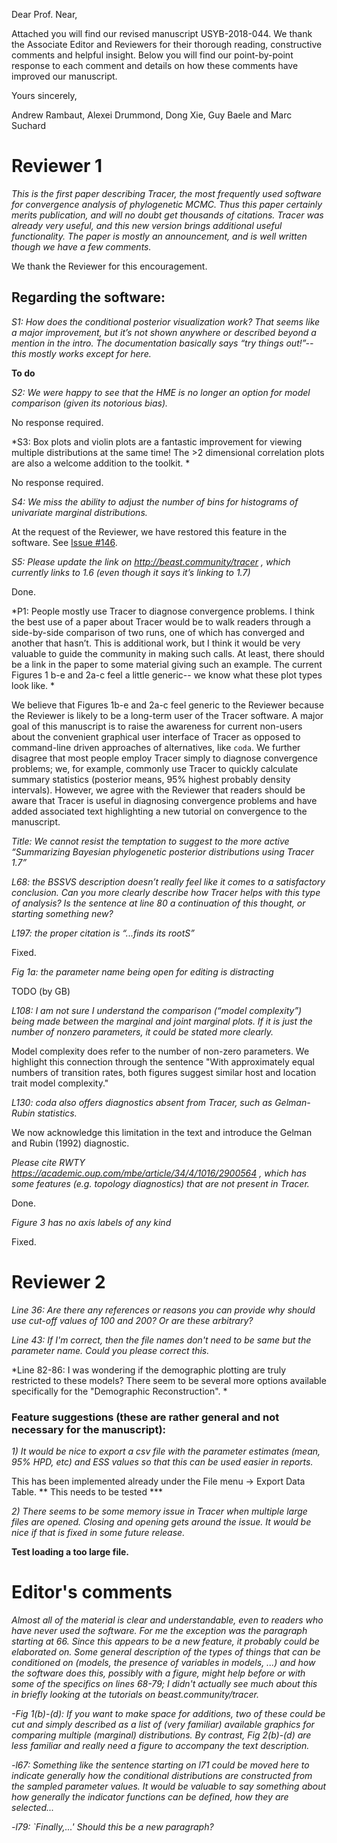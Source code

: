 
Dear Prof. Near,

Attached you will find our revised manuscript USYB-2018-044.   We thank the Associate Editor and Reviewers for their thorough reading, constructive comments and helpful insight.  Below you will find our point-by-point response to each comment and details on how these comments have improved our manuscript.

Yours sincerely,

Andrew Rambaut, Alexei Drummond, Dong Xie, Guy Baele and Marc Suchard


# Reviewer 1

*This is the first paper describing Tracer, the most frequently used software for convergence analysis of phylogenetic MCMC. Thus this paper certainly merits publication, and will no doubt get thousands of citations. Tracer was already very useful, and this new version brings additional useful functionality. The paper is mostly an announcement, and is well written though we have a few comments.*

We thank the Reviewer for this encouragement.

## Regarding the software:

*S1: How does the conditional posterior visualization work? That seems like a major improvement, but it’s not shown anywhere or described beyond a mention in the intro. The documentation basically says “try things out!”-- this mostly works except for here.*

**To do**

*S2: We were happy to see that the HME is no longer an option for model comparison (given its notorious bias).*

No response required.

*S3: Box plots and violin plots are a fantastic improvement for viewing multiple distributions at the same time! The >2 dimensional correlation plots are also a welcome addition to the toolkit. *

No response required.

*S4: We miss the ability to adjust the number of bins for histograms of univariate marginal distributions.*

At the request of the Reviewer, we have restored this feature in the software. See [Issue #146](https://github.com/beast-dev/tracer/issues/146).

*S5: Please update the link on http://beast.community/tracer , which currently links to 1.6 (even though it says it’s linking to 1.7)*

Done.

*P1: People mostly use Tracer to diagnose convergence problems. I think the best use of a paper about Tracer would be to walk readers through a side-by-side comparison of two runs, one of which has converged and another that hasn’t. This is additional work, but I think it would be very valuable to guide the community in making such calls. At least, there should be a link in the paper to some material giving such an example. The current Figures 1 b-e and 2a-c feel a little generic-- we know what these plot types look like. *

We believe that Figures 1b-e and 2a-c feel generic to the Reviewer because the Reviewer is likely to be a long-term user of the Tracer software.  A major goal of this manuscript is to raise the awareness for current non-users about the convenient graphical user interface of Tracer as opposed to command-line driven approaches of alternatives, like `coda`.  We further disagree that most people employ Tracer simply to diagnose convergence problems; we, for example, commonly use Tracer to quickly calculate summary statistics (posterior means, 95% highest probably density intervals).  However, we agree with the Reviewer that readers should be aware that Tracer is useful in diagnosing convergence problems and have added associated text highlighting a new tutorial on convergence to the manuscript.

*Title: We cannot resist the temptation to suggest to the more active “Summarizing Bayesian phylogenetic posterior distributions using Tracer 1.7”*

*L68: the BSSVS description doesn’t really feel like it comes to a satisfactory conclusion. Can you more clearly describe how Tracer helps with this type of analysis? Is the sentence at line 80 a continuation of this thought, or starting something new?*

*L197: the proper citation is “...finds its rootS”*

Fixed.

*Fig 1a: the parameter name being open for editing is distracting*

TODO (by GB)

*L108: I am not sure I understand the comparison (“model complexity”) being made between the marginal and joint marginal plots. If it is just the number of nonzero parameters, it could be stated more clearly.*

Model complexity does refer to the number of non-zero parameters.  We highlight this connection through the sentence "With approximately equal numbers of transition rates, both figures suggest similar host and location trait model complexity."

*L130: coda also offers diagnostics absent from Tracer, such as Gelman-Rubin statistics.*

We now acknowledge this limitation in the text and introduce the Gelman and Rubin (1992) diagnostic.

*Please cite RWTY https://academic.oup.com/mbe/article/34/4/1016/2900564 , which has some features (e.g. topology diagnostics) that are not present in Tracer.*

Done.

*Figure 3 has no axis labels of any kind*

Fixed.

# Reviewer 2

*Line 36: Are there any references or reasons you can provide why should use cut-off values of 100 and 200? Or are these arbitrary?*

*Line 43: If I'm correct, then the file names don't need to be same but the parameter name. Could you please correct this.*

*Line 82-86: I was wondering if the demographic plotting are truly restricted to these models? There seem to be several more options available specifically for the "Demographic Reconstruction". *

### Feature suggestions (these are rather general and not necessary for the manuscript):

*1) It would be nice to export a csv file with the parameter estimates (mean, 95% HPD,  etc) and ESS values so that this can be used easier in reports.*

This has been implemented already under the File menu -> Export Data Table. ** This needs to be tested ***

*2) There seems to be some memory issue in Tracer when multiple large files are opened. Closing and opening gets around the issue. It would be nice if that is fixed in some future release.*

**Test loading a too large file.**

# Editor's comments

*Almost all of the material is clear and understandable, even to readers who have never used the software. For me the exception was the paragraph starting at 66. Since this appears to be a new feature, it probably could be elaborated on. Some general description of the types of things that can be conditioned on (models, the presence of variables in models, ...) and how the software does this, possibly with a figure, might help before or with some of the specifics on lines 68-79; I didn't actually see much about this in briefly looking at the tutorials on beast.community/tracer.*

*-Fig 1(b)-(d): If you want to make space for additions, two of these could be cut and simply described as a list of (very familiar) available graphics for comparing multiple (marginal) distributions. By contrast, Fig 2(b)-(d) are less familiar and really need a figure to accompany the text description.*

*-l67: Something like the sentence starting on l71 could be moved here to indicate generally how the conditional distributions are constructed from the sampled parameter values. It would be valuable to say something about how generally the indicator functions can be defined, how they are selected...*

*-l79: `Finally,...' Should this be a new paragraph?*

